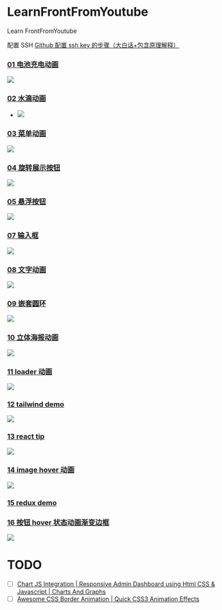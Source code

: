 # LearnFrontFromYoutube

Learn FrontFromYoutube

配置 SSH
[Github 配置 ssh key 的步骤（大白话+包含原理解释）](https://blog.csdn.net/weixin_42310154/article/details/118340458)

### [01 电池充电动画](01)

![](01/demo.gif)

### [02 水滴动画](02)

- ![](02/demo.gif)

### [03 菜单动画](03)

![](03/demo.gif)

### [04 旋转展示按钮](04)

![](04/demo.gif)

### [05 悬浮按钮](05)

![](05/demo.gif)

### [07 输入框](07)

![](07/demo.gif)

### [08 文字动画](08)

![](08/demo.gif)

### [09 嵌套圆环](09)

![](09/demo.jpg)

### [10 立体海报动画](10)

![](10/demo.gif)

### [11 loader 动画](11)

![](11/demo.gif)

### [12 tailwind demo](12)

![](12/demo.gif)

### [13 react tip](13)

![](12/demo.gif)

### [14 image hover 动画](14)

![](14/demo.gif)

### [15 redux demo](15)

### [16 按钮 hover 状态动画渐变边框](16)

![](16/demo.gif)

# TODO

- [ ] [Chart JS Integration | Responsive Admin Dashboard using Html CSS & Javascript | Charts And Graphs](https://www.youtube.com/watch?v=q3zc1ph5fvg&ab_channel=OnlineTutorials)
- [ ] [Awesome CSS Border Animation | Quick CSS3 Animation Effects](https://www.youtube.com/watch?v=LYgQXOV-x24&ab_channel=OnlineTutorials)
